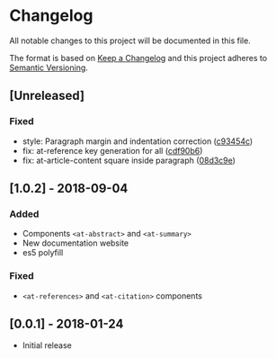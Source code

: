 # Changelog
All notable changes to this project will be documented in this file.

The format is based on [Keep a Changelog](http://keepachangelog.com/en/1.0.0/)
and this project adheres to [Semantic Versioning](http://semver.org/spec/v2.0.0.html).

## [Unreleased]
### Fixed
- style: Paragraph margin and indentation correction ([c93454c](https://github.com/michaelravedoni/at-article/commit/c93454c))
- fix: at-reference key generation for all ([cdf90b6](https://github.com/michaelravedoni/at-article/commit/cdf90b6))
- fix: at-article-content square inside paragraph ([08d3c9e](https://github.com/michaelravedoni/at-article/commit/08d3c9e))


## [1.0.2] - 2018-09-04
### Added
- Components `<at-abstract>` and `<at-summary>`
- New documentation website
- es5 polyfill

### Fixed
- `<at-references>` and `<at-citation>` components

## [0.0.1] - 2018-01-24
- Initial release
